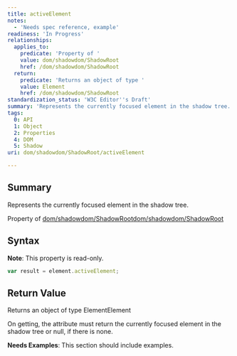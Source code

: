 ```yaml
---
title: activeElement
notes:
  - 'Needs spec reference, example'
readiness: 'In Progress'
relationships:
  applies_to:
    predicate: 'Property of '
    value: dom/shadowdom/ShadowRoot
    href: /dom/shadowdom/ShadowRoot
  return:
    predicate: 'Returns an object of type '
    value: Element
    href: /dom/shadowdom/ShadowRoot
standardization_status: 'W3C Editor''s Draft'
summary: 'Represents the currently focused element in the shadow tree.'
tags:
  0: API
  1: Object
  2: Properties
  4: DOM
  5: Shadow
uri: dom/shadowdom/ShadowRoot/activeElement

---
```

## <span>Summary</span>

Represents the currently focused element in the shadow tree.

Property of [dom/shadowdom/ShadowRoot](/dom/shadowdom/ShadowRoot)[dom/shadowdom/ShadowRoot](/dom/shadowdom/ShadowRoot)

## <span>Syntax</span>

**Note**: This property is read-only.

``` js
var result = element.activeElement;
```

## <span>Return Value</span>

Returns an object of type ElementElement

On getting, the attribute must return the currently focused element in the shadow tree or null, if there is none.

**Needs Examples**: This section should include examples.

